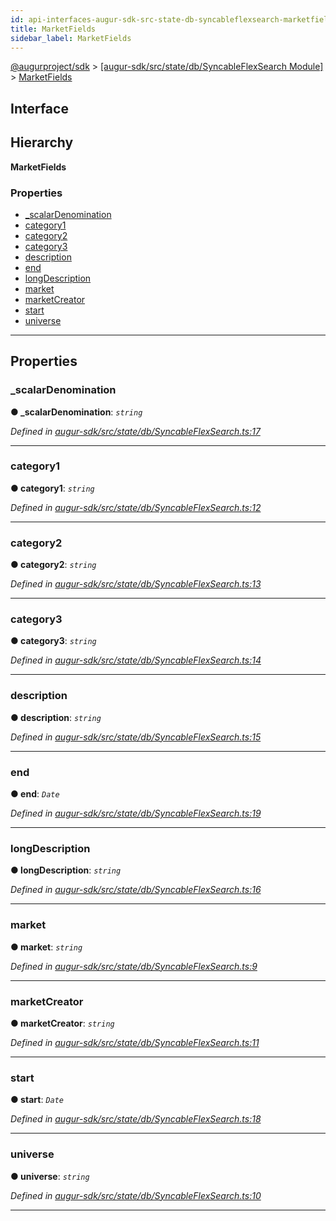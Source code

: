 ```yaml
---
id: api-interfaces-augur-sdk-src-state-db-syncableflexsearch-marketfields
title: MarketFields
sidebar_label: MarketFields
---
```


[@augurproject/sdk](api-readme.md) > [[augur-sdk/src/state/db/SyncableFlexSearch Module]](api-modules-augur-sdk-src-state-db-syncableflexsearch-module.md) > [MarketFields](api-interfaces-augur-sdk-src-state-db-syncableflexsearch-marketfields.md)

## Interface

## Hierarchy

**MarketFields**

### Properties

* [_scalarDenomination](api-interfaces-augur-sdk-src-state-db-syncableflexsearch-marketfields.md#_scalardenomination)
* [category1](api-interfaces-augur-sdk-src-state-db-syncableflexsearch-marketfields.md#category1)
* [category2](api-interfaces-augur-sdk-src-state-db-syncableflexsearch-marketfields.md#category2)
* [category3](api-interfaces-augur-sdk-src-state-db-syncableflexsearch-marketfields.md#category3)
* [description](api-interfaces-augur-sdk-src-state-db-syncableflexsearch-marketfields.md#description)
* [end](api-interfaces-augur-sdk-src-state-db-syncableflexsearch-marketfields.md#end)
* [longDescription](api-interfaces-augur-sdk-src-state-db-syncableflexsearch-marketfields.md#longdescription)
* [market](api-interfaces-augur-sdk-src-state-db-syncableflexsearch-marketfields.md#market)
* [marketCreator](api-interfaces-augur-sdk-src-state-db-syncableflexsearch-marketfields.md#marketcreator)
* [start](api-interfaces-augur-sdk-src-state-db-syncableflexsearch-marketfields.md#start)
* [universe](api-interfaces-augur-sdk-src-state-db-syncableflexsearch-marketfields.md#universe)

---

## Properties

<a id="_scalardenomination"></a>

###  _scalarDenomination

**● _scalarDenomination**: *`string`*

*Defined in [augur-sdk/src/state/db/SyncableFlexSearch.ts:17](https://github.com/AugurProject/augur/blob/0787bf1a23/packages/augur-sdk/src/state/db/SyncableFlexSearch.ts#L17)*

___
<a id="category1"></a>

###  category1

**● category1**: *`string`*

*Defined in [augur-sdk/src/state/db/SyncableFlexSearch.ts:12](https://github.com/AugurProject/augur/blob/0787bf1a23/packages/augur-sdk/src/state/db/SyncableFlexSearch.ts#L12)*

___
<a id="category2"></a>

###  category2

**● category2**: *`string`*

*Defined in [augur-sdk/src/state/db/SyncableFlexSearch.ts:13](https://github.com/AugurProject/augur/blob/0787bf1a23/packages/augur-sdk/src/state/db/SyncableFlexSearch.ts#L13)*

___
<a id="category3"></a>

###  category3

**● category3**: *`string`*

*Defined in [augur-sdk/src/state/db/SyncableFlexSearch.ts:14](https://github.com/AugurProject/augur/blob/0787bf1a23/packages/augur-sdk/src/state/db/SyncableFlexSearch.ts#L14)*

___
<a id="description"></a>

###  description

**● description**: *`string`*

*Defined in [augur-sdk/src/state/db/SyncableFlexSearch.ts:15](https://github.com/AugurProject/augur/blob/0787bf1a23/packages/augur-sdk/src/state/db/SyncableFlexSearch.ts#L15)*

___
<a id="end"></a>

###  end

**● end**: *`Date`*

*Defined in [augur-sdk/src/state/db/SyncableFlexSearch.ts:19](https://github.com/AugurProject/augur/blob/0787bf1a23/packages/augur-sdk/src/state/db/SyncableFlexSearch.ts#L19)*

___
<a id="longdescription"></a>

###  longDescription

**● longDescription**: *`string`*

*Defined in [augur-sdk/src/state/db/SyncableFlexSearch.ts:16](https://github.com/AugurProject/augur/blob/0787bf1a23/packages/augur-sdk/src/state/db/SyncableFlexSearch.ts#L16)*

___
<a id="market"></a>

###  market

**● market**: *`string`*

*Defined in [augur-sdk/src/state/db/SyncableFlexSearch.ts:9](https://github.com/AugurProject/augur/blob/0787bf1a23/packages/augur-sdk/src/state/db/SyncableFlexSearch.ts#L9)*

___
<a id="marketcreator"></a>

###  marketCreator

**● marketCreator**: *`string`*

*Defined in [augur-sdk/src/state/db/SyncableFlexSearch.ts:11](https://github.com/AugurProject/augur/blob/0787bf1a23/packages/augur-sdk/src/state/db/SyncableFlexSearch.ts#L11)*

___
<a id="start"></a>

###  start

**● start**: *`Date`*

*Defined in [augur-sdk/src/state/db/SyncableFlexSearch.ts:18](https://github.com/AugurProject/augur/blob/0787bf1a23/packages/augur-sdk/src/state/db/SyncableFlexSearch.ts#L18)*

___
<a id="universe"></a>

###  universe

**● universe**: *`string`*

*Defined in [augur-sdk/src/state/db/SyncableFlexSearch.ts:10](https://github.com/AugurProject/augur/blob/0787bf1a23/packages/augur-sdk/src/state/db/SyncableFlexSearch.ts#L10)*

___

